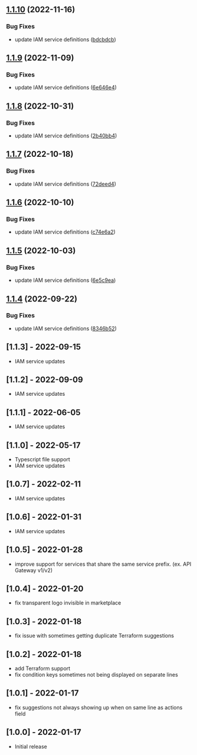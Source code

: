 ## [1.1.10](https://github.com/TastefulElk/iam-legend/compare/v1.1.9...v1.1.10) (2022-11-16)


### Bug Fixes

* update IAM service definitions ([bdcbdcb](https://github.com/TastefulElk/iam-legend/commit/bdcbdcb5bdb108cf60208805640a0b2c7af481fd))

## [1.1.9](https://github.com/TastefulElk/iam-legend/compare/v1.1.8...v1.1.9) (2022-11-09)


### Bug Fixes

* update IAM service definitions ([6e646e4](https://github.com/TastefulElk/iam-legend/commit/6e646e4e854c35636eeb1b1992f2353843cbbc56))

## [1.1.8](https://github.com/TastefulElk/iam-legend/compare/v1.1.7...v1.1.8) (2022-10-31)


### Bug Fixes

* update IAM service definitions ([2b40bb4](https://github.com/TastefulElk/iam-legend/commit/2b40bb4222d15fdbeb291a016f4f85b67c8aa33b))

## [1.1.7](https://github.com/TastefulElk/iam-legend/compare/v1.1.6...v1.1.7) (2022-10-18)


### Bug Fixes

* update IAM service definitions ([72deed4](https://github.com/TastefulElk/iam-legend/commit/72deed40141dc871d464e07c5130a8c9e7398cc4))

## [1.1.6](https://github.com/TastefulElk/iam-legend/compare/v1.1.5...v1.1.6) (2022-10-10)


### Bug Fixes

* update IAM service definitions ([c74e6a2](https://github.com/TastefulElk/iam-legend/commit/c74e6a2d42a8565581ae2fd2eef71d40aa7c7499))

## [1.1.5](https://github.com/TastefulElk/iam-legend/compare/v1.1.4...v1.1.5) (2022-10-03)


### Bug Fixes

* update IAM service definitions ([6e5c9ea](https://github.com/TastefulElk/iam-legend/commit/6e5c9eab567e3acecd569ec7e7efd737807a0fa5))

## [1.1.4](https://github.com/TastefulElk/iam-legend/compare/v1.1.3...v1.1.4) (2022-09-22)


### Bug Fixes

* update IAM service definitions ([8346b52](https://github.com/TastefulElk/iam-legend/commit/8346b526740dc1a8658c7014b409e3fc85d31c81))

## [1.1.3] - 2022-09-15

- IAM service updates

## [1.1.2] - 2022-09-09

- IAM service updates

## [1.1.1] - 2022-06-05

- IAM service updates

## [1.1.0] - 2022-05-17

- Typescript file support
- IAM service updates

## [1.0.7] - 2022-02-11

- IAM service updates

## [1.0.6] - 2022-01-31

- IAM service updates

## [1.0.5] - 2022-01-28

- improve support for services that share the same service prefix. (ex. API Gateway v1/v2)

## [1.0.4] - 2022-01-20

- fix transparent logo invisible in marketplace

## [1.0.3] - 2022-01-18

- fix issue with sometimes getting duplicate Terraform suggestions

## [1.0.2] - 2022-01-18

- add Terraform support
- fix condition keys sometimes not being displayed on separate lines

## [1.0.1] - 2022-01-17

- fix suggestions not always showing up when on same line as actions field

## [1.0.0] - 2022-01-17

- Initial release
